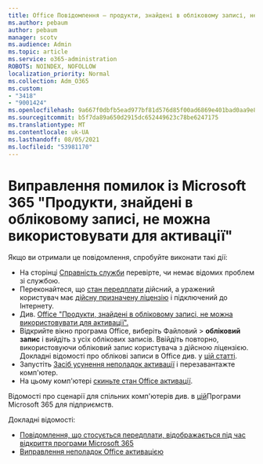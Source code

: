 ```yaml
---
title: Office Повідомлення – продукти, знайдені в обліковому записі, не можна використовувати для активації
ms.author: pebaum
author: pebaum
manager: scotv
ms.audience: Admin
ms.topic: article
ms.service: o365-administration
ROBOTS: NOINDEX, NOFOLLOW
localization_priority: Normal
ms.collection: Adm_O365
ms.custom:
- "3418"
- "9001424"
ms.openlocfilehash: 9a667f0dbfb5ead977bf81d576d85f00ad6869e401bad0aa9e833e7fb75b78e3
ms.sourcegitcommit: b5f7da89a650d2915dc652449623c78be6247175
ms.translationtype: MT
ms.contentlocale: uk-UA
ms.lasthandoff: 08/05/2021
ms.locfileid: "53981170"
---
```

# <a name="fixing-the-microsoft-365-apps-the-products-we-found-in-your-account-cant-be-used-to-activate-message"></a>Виправлення помилок із Microsoft 365 "Продукти, знайдені в обліковому записі, не можна використовувати для активації"

Якщо ви отримали це повідомлення, спробуйте виконати такі дії:

- На сторінці [Справність служби](https://docs.microsoft.com/office365/enterprise/view-service-health) перевірте, чи немає відомих проблем зі службою.
- Переконайтеся, що [стан передплати](https://support.office.com/article/0d23d3c0-c19c-4b2f-9845-5344fedc4380#bkmk_checksubscription) дійсний, а уражений користувач має [дійсну призначену ліцензію](https://support.office.com/article/997596B5-4173-4627-B915-36ABAC6786DC) і підключений до Інтернету. 
- Див. [Office "Продукти, знайдені в обліковому записі, не можна використовувати для активації".](https://support.office.com/article/c9f9a0b3-5aae-4131-8077-21e6a59f141e)
- Відкрийте вікно програма Office, виберіть Файловий  >  **обліковий запис** і вийдіть з усіх облікових записів. Ввійдіть повторно, використовуючи обліковий запис користувача з дійсною ліцензією. Докладні відомості про облікові записи в Office див. у [цій статті](https://support.office.com/article/628ea040-f265-49de-b986-be09c3ebf8a9).
- Запустіть [Засіб усунення неполадок активації](https://aka.ms/SARA-OfficeActivation-Alchemy) і перезавантажте комп'ютер.
- На цьому комп'ютері [скиньте стан Office активації](https://docs.microsoft.com/office365/troubleshoot/activation/reset-office-365-proplus-activation-state).

Відомості про сценарії для спільних комп'ютерів див. в [цій](https://docs.microsoft.com/deployoffice/troubleshoot-shared-computer-activation)Програми Microsoft 365 для підприємств.

Докладні відомості: 
- [Повідомлення, що стосується передплати, відображається під час відкриття програми Microsoft 365](https://support.office.com/article/4cabe32c-f594-4c0e-9191-3d3ade10cceb)
- [Виправлення неполадок Office активацією](https://support.office.com/article/0d23d3c0-c19c-4b2f-9845-5344fedc4380)